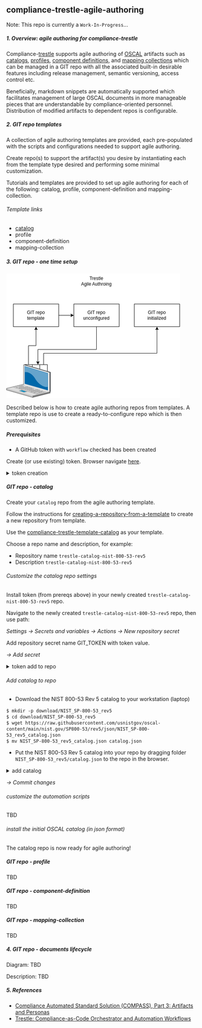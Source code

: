 ## compliance-trestle-agile-authoring

Note: This repo is currently a `Work-In-Progress`...

##### 1. Overview: agile authoring for compliance-trestle

Compliance-[trestle](https://github.com/IBM/compliance-trestle)
supports agile authoring of 
[OSCAL](https://pages.nist.gov/OSCAL/) 
artifacts such as 
[catalogs](https://pages.nist.gov/OSCAL/reference/latest/catalog/json-outline/), 
[profiles](https://pages.nist.gov/OSCAL/reference/latest/profile/json-outline/),
[component definitions](https://pages.nist.gov/OSCAL/reference/latest/component-definition/json-outline/),
and
[mapping collections](https://pages.nist.gov/OSCAL/reference/develop/mapping/json-outline/)
which can be managed in a GIT repo with all the associated built-in desirable features including release management, semantic versioning, access control etc.

Beneficially, markdown snippets are automatically supported which facilitates management of large OSCAL documents in more manageable pieces that are understandable by compliance-oriented personnel.
Distribution of modified artifacts to dependent repos is configurable.

##### 2. GIT repo templates

A collection of agile authoring templates are provided, each pre-populated with the scripts and
configurations needed to support agile authoring.

Create repo(s) to support the artifact(s) you desire by instantiating each from the template type desired and performing some minimal customization.

Tutorials and templates are provided to set up agile authoring for each of the following: catalog, profile, component-definition and mapping-collection.

###### Template links

- [catalog](https://github.com/IBM/compliance-trestle-template-catalog)
- profile
- component-definition
- mapping-collection

##### 3. GIT repo - one time setup

![onetime-setup](./drawio/onetime-setup.drawio.png)

Described below is how to create agile authoring repos from templates.
A template repo is use to create a ready-to-configure repo which is then customized.

##### Prerequisites

- A GitHub token with `workflow` checked has been created

Create (or use existing) token. 
Browser navigate [here](https://github.com/settings/tokens).

<details>
<summary>token creation</summary>
<img src="images/token-create.png" width="500" height="600">
</details>

##### GIT repo - catalog

Create your `catalog` repo from the agile authoring template.

Follow the instructions for [creating-a-repository-from-a-template](https://docs.github.com/en/repositories/creating-and-managing-repositories/creating-a-repository-from-a-template) to create a new repository from template.

Use the [compliance-trestle-template-catalog](https://github.com/IBM/compliance-trestle-template-catalog) as your template.

Choose a repo name and description, for example:
- Repository name `trestle-catalog-nist-800-53-rev5`
- Description `trestle-catalog-nist-800-53-rev5`

###### Customize the catalog repo settings

Install token (from prereqs above) in your newly created `trestle-catalog-nist-800-53-rev5` repo.

Navigate to the newly created `trestle-catalog-nist-800-53-rev5` repo, then use path:

*Settings -> Secrets and variables -> Actions -> New repository secret*

Add repository secret name GIT_TOKEN with token value.

*-> Add secret*

<details>
<summary>token add to repo</summary>
<img src="images/token-catalog.png" width="500" height="600">
</details>

###### Add catalog to repo

- Download the NIST 800-53 Rev 5 catalog to your workstation (laptop)

```
$ mkdir -p download/NIST_SP-800-53_rev5
$ cd download/NIST_SP-800-53_rev5
$ wget https://raw.githubusercontent.com/usnistgov/oscal-content/main/nist.gov/SP800-53/rev5/json/NIST_SP-800-53_rev5_catalog.json
$ mv NIST_SP-800-53_rev5_catalog.json catalog.json
```

- Put the NIST 800-53 Rev 5 catalog into your repo by dragging folder `NIST_SP-800-53_rev5/catalog.json` to the repo in the browser.

<details>
<summary>add catalog</summary>
<img src="images/add-catalog.png" width="500" height="600">
</details>

*-> Commit changes*

###### customize the automation scripts

TBD 

###### install the initial OSCAL catalog (in json format)

The catalog repo is now ready for agile authoring!


##### GIT repo - profile

TBD

##### GIT repo - component-definition

TBD

##### GIT repo - mapping-collection

TBD

##### 4. GIT repo - documents lifecycle

Diagram: TBD

Description: TBD

##### 5. References

- [Compliance Automated Standard Solution (COMPASS), Part 3: Artifacts and Personas](https://dzone.com/articles/compliance-automated-standard-solution-compass-part-3-artifacts-and-personas)
- [Trestle: Compliance-as-Code Orchestrator and Automation Workflows](https://csrc.nist.gov/csrc/media/Presentations/2022/oscal-mini-workshop-2-ibm-s-trestle/IBM_Trestle.pdf)